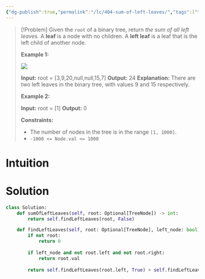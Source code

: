 ```yaml
---
{"dg-publish":true,"permalink":"/lc/404-sum-of-left-leaves/","tags":["tree","dfs","binaryTree"]}
---
```


>[!Problem]
>Given the `root` of a binary tree, return _the sum of all left leaves._
> A **leaf** is a node with no children. A **left leaf** is a leaf that is the left child of another node.
> 
> **Example 1:**
> 
> ![](https://assets.leetcode.com/uploads/2021/04/08/leftsum-tree.jpg)
> 
> **Input:** root = [3,9,20,null,null,15,7]
> **Output:** 24
> **Explanation:** There are two left leaves in the binary tree, with values 9 and 15 respectively.
> 
> **Example 2:**
> 
> **Input:** root = [1]
> **Output:** 0
> 
> **Constraints:**
> 
> - The number of nodes in the tree is in the range `[1, 1000]`.
> - `-1000 <= Node.val <= 1000`

# Intuition

# Solution
```python
class Solution:
    def sumOfLeftLeaves(self, root: Optional[TreeNode]) -> int:
        return self.findLeftLeaves(root, False)

    def findLeftLeaves(self, root: Optional[TreeNode], left_node: bool) -> int:
        if not root:
            return 0
        
        if left_node and not root.left and not root.right:
            return root.val
        
        return self.findLeftLeaves(root.left, True) + self.findLeftLeaves(root.right, False)
```